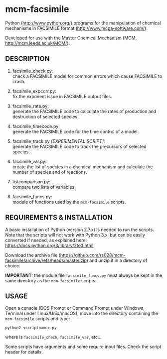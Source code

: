 mcm-facsimile
=============

Python (http://www.python.org/) programs for the manipulation of
chemical mechanisms in FACSIMILE format (http://www.mcpa-software.com/).

Developed for use with the Master Chemical Mechanism (MCM,
http://mcm.leeds.ac.uk/MCM/).


DESCRIPTION
-----------

1) facsimile_check.py:  
   check a FACSIMILE model for common errors which cause FACSIMILE
   to crash.

2) facsimile_expcorr.py:  
   fix the exponent issue in FACSIMILE output files.

3) facsimile_rate.py:  
   generate the FACSIMILE code to calculate the rates of production
   and destruction of selected species.

4) facsimile_timecode.py:  
   generate the FACSIMILE code for the time control of a model.

5) facsimile_track.py _[EXPERIMENTAL SCRIPT]_:  
   generate the FACSIMILE code to track the precursors of selected
   species.

6) facsimile_var.py:  
   create the list of species in a chemical mechanism and
   calculate the number of species and of reactions.

7) listcomparison.py:  
   compare two lists of variables.

8) facsimile_funcs.py:  
   module of functions used by the `mcm-facsimile` scripts.


REQUIREMENTS & INSTALLATION
---------------------------

A basic installation of Python (version 2.7.x) is needed to run the
scripts. Note that the scripts will not work with Python 3.x, but can
be easily converted if needed, as explained here:
https://docs.python.org/3/library/2to3.html

Download the archive file
(https://github.com/rs028/mcm-facsimile/archive/refs/heads/master.zip)
and unzip it in a directory of choice.

**IMPORTANT:** the module file `facsimile_funcs.py` must always be
kept in the same directory as the `mcm-facsimile` scripts.


USAGE
-----

Open a console (DOS Prompt or Command Prompt under Windows, Terminal
under Linux/Unix/macOS), move into the directory containing the
`mcm-facsimile` scripts and type:

    python2 <scriptname>.py

where <scriptname> is `facsimile_check`, `facsimile_var`, etc...

Some scripts have arguments and some require input files. Check the
script header for details.
